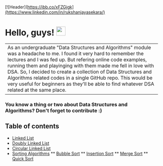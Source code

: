 [![Header](https://ibb.co/xFZGjgk](https://www.linkedin.com/in/rukshanjayasekara/)

# Hello, guys! <img src="https://raw.githubusercontent.com/MartinHeinz/MartinHeinz/master/wave.gif" width="30px">

<table>
<tr>
<td>
As an undergraduate "Data Structures and Algorithms" module was a headache to me. I found it very hard to remember the lectures and I was fed up. But refering online code examples, running them and playinging with them made me fell in love with DSA. So, I decided to create a collection of Data Structures and Algorithms related codes in a single GitHub repo. This would be very useful for beginners as they'll be able to find whatever DSA related at the same place.
</td>
</tr>
</table>

### You know a thing or two about Data Structures and Algorithms? Don't forget to contribute :)

## Table of contents
* [Linked List](https://github.com/rukshan99/DataStructures-Algorithms/tree/main/src/linked_list)
* [Doubly Linked List](https://github.com/rukshan99/DataStructures-Algorithms)
* [Circular Linked List](https://github.com/rukshan99/DataStructures-Algorithms)
* [Sorting Algorithms]()
** [Bubble Sort]()
** [Insertion Sort]()
** [Merge Sort]()
** [Quick Sort]()
